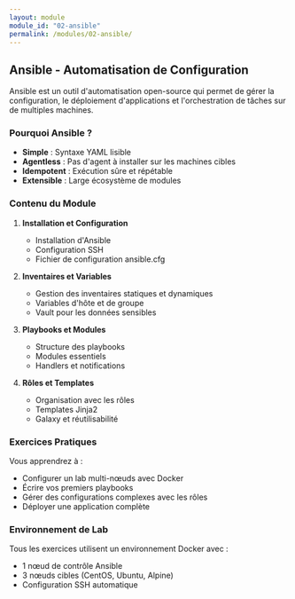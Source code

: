 ```yaml
---
layout: module
module_id: "02-ansible"
permalink: /modules/02-ansible/
---
```


## Ansible - Automatisation de Configuration

Ansible est un outil d'automatisation open-source qui permet de gérer la configuration, le déploiement d'applications et l'orchestration de tâches sur de multiples machines.

### Pourquoi Ansible ?

- **Simple** : Syntaxe YAML lisible
- **Agentless** : Pas d'agent à installer sur les machines cibles
- **Idempotent** : Exécution sûre et répétable
- **Extensible** : Large écosystème de modules

### Contenu du Module

1. **Installation et Configuration**
   - Installation d'Ansible
   - Configuration SSH
   - Fichier de configuration ansible.cfg

2. **Inventaires et Variables**
   - Gestion des inventaires statiques et dynamiques
   - Variables d'hôte et de groupe
   - Vault pour les données sensibles

3. **Playbooks et Modules**
   - Structure des playbooks
   - Modules essentiels
   - Handlers et notifications

4. **Rôles et Templates**
   - Organisation avec les rôles
   - Templates Jinja2
   - Galaxy et réutilisabilité

### Exercices Pratiques

Vous apprendrez à :
- Configurer un lab multi-nœuds avec Docker
- Écrire vos premiers playbooks
- Gérer des configurations complexes avec les rôles
- Déployer une application complète

### Environnement de Lab

Tous les exercices utilisent un environnement Docker avec :
- 1 nœud de contrôle Ansible
- 3 nœuds cibles (CentOS, Ubuntu, Alpine)
- Configuration SSH automatique